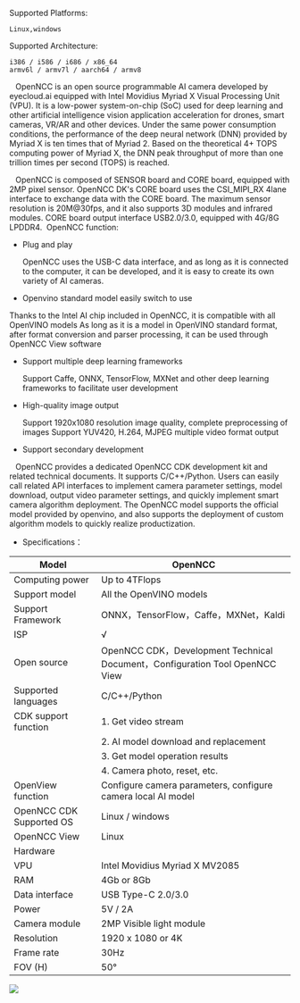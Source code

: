 Supported Platforms:

    Linux,windows

Supported Architecture:

    i386 / i586 / i686 / x86_64
    armv6l / armv7l / aarch64 / armv8

 &ensp; OpenNCC is an open source programmable AI camera developed by eyecloud.ai equipped with Intel Movidius Myriad X Visual Processing Unit (VPU). It is a low-power system-on-chip (SoC) used for deep learning and other artificial intelligence vision application acceleration for drones, smart cameras, VR/AR and other devices. Under the same power consumption conditions, the performance of the deep neural network (DNN) provided by Myriad X is ten times that of Myriad 2. Based on the theoretical 4+ TOPS computing power of Myriad X, the DNN peak throughput of more than one trillion times per second (TOPS) is reached.

  &ensp; OpenNCC is composed of SENSOR board and CORE board, equipped with 2MP pixel sensor. OpenNCC DK's CORE board uses the CSI_MIPI_RX 4lane interface to exchange data with the CORE board. The maximum sensor resolution is 20M@30fps, and it also supports 3D modules and infrared modules. CORE board output interface USB2.0/3.0, equipped with 4G/8G LPDDR4. 
  OpenNCC  function:
* Plug and play

  OpenNCC  uses the USB-C data interface, and as long as it is connected to the computer, it can be developed, and it is easy to create its own variety of AI cameras.
* Openvino standard model easily switch to use

Thanks to the Intel AI chip included in OpenNCC, it is compatible with all OpenVINO models
As long as it is a model in OpenVINO standard format, after format conversion and parser processing, it can be used through OpenNCC View software
* Support multiple deep learning frameworks

   Support Caffe, ONNX, TensorFlow, MXNet and other deep learning frameworks to facilitate user development 
* High-quality image output

   Support 1920x1080 resolution image quality, complete preprocessing of images Support YUV420, H.264, MJPEG multiple video format output
* Support secondary development

 &ensp; OpenNCC provides a dedicated OpenNCC CDK development kit and related technical documents. It supports C/C++/Python. Users can easily call related API interfaces to implement camera parameter settings, model download, output video parameter settings, and quickly implement smart camera algorithm deployment. The OpenNCC model supports the official model provided by openvino, and also supports the deployment of custom algorithm models to quickly realize productization.

* Specifications：

|  Model   | OpenNCC   |
|  ----  | ----  |
| Computing power  | Up to 4TFlops |
| Support model  | All the OpenVINO models |
| Support Framework|ONNX，TensorFlow，Caffe，MXNet，Kaldi|
| ISP | √ |
| Open source | OpenNCC CDK，Development Technical Document，Configuration Tool OpenNCC View |
| Supported languages | C/C++/Python |
| CDK support function | 1. Get video stream
| | 2. AI model download and replacement
||3. Get model operation results
||4. Camera photo, reset, etc. |
| OpenView function| Configure camera parameters, configure camera local AI model |
| OpenNCC CDK Supported OS | Linux / windows |
| OpenNCC View | Linux |
|  Hardware  |
| VPU | Intel Movidius Myriad X MV2085 |
| RAM | 4Gb or 8Gb |
| Data interface | USB Type-C 2.0/3.0|
| Power| 5V / 2A|
| Camera module| 2MP Visible light module|
| Resolution | 1920 x 1080 or 4K|
| Frame rate| 30Hz|
| FOV (H)| 50°|

![](https://openncc.eyecloud.tech/ncc-cn/20200628/2eUogoyg.png)
